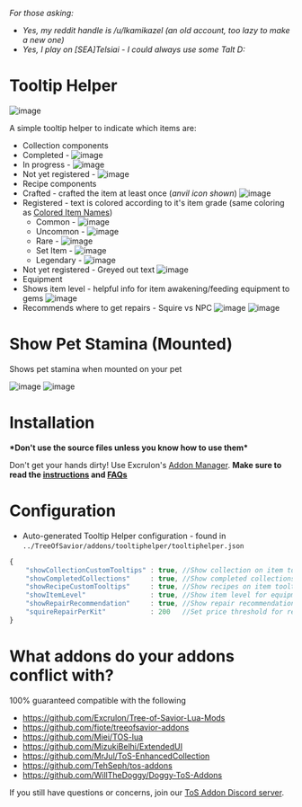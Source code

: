 *For those asking:* 

 * *Yes, my reddit handle is /u/lkamikazel (an old account, too lazy to make a new one)*
 * *Yes, I play on [SEA]Telsiai - I could always use some Talt D:*

# Tooltip Helper

![image](https://cloud.githubusercontent.com/assets/19189593/15759750/b2814c0e-2942-11e6-8eeb-46431ed03276.png)

A simple tooltip helper to indicate which items are:

* Collection components 
 * Completed - ![image](https://cloud.githubusercontent.com/assets/19189593/15760053/183b2a6e-2944-11e6-8011-c95745d01955.png)
 * In progress - ![image](https://cloud.githubusercontent.com/assets/19189593/15760013/f7f82248-2943-11e6-925e-889138259f76.png)
 * Not yet registered - ![image](https://cloud.githubusercontent.com/assets/19189593/15759886/5e2b72be-2943-11e6-91e4-2d2740473981.png)
* Recipe components
 * Crafted - crafted the item at least once (*anvil icon shown*) ![image](https://cloud.githubusercontent.com/assets/19189593/15760787/6e370bc4-2947-11e6-924e-87be27b5116d.png)
 * Registered - text is colored according to it's item grade (same coloring as [Colored Item Names](https://github.com/TehSeph/tos-addons#colored-item-names---v100))
     * Common - ![image](https://cloud.githubusercontent.com/assets/19189593/15760291/173994ec-2945-11e6-85be-b013915c6bee.png)
     * Uncommon - ![image](https://cloud.githubusercontent.com/assets/19189593/15760299/202d6f38-2945-11e6-8681-6b449b30ead5.png)
     * Rare - ![image](https://cloud.githubusercontent.com/assets/19189593/15760310/2cbc2bfe-2945-11e6-95eb-2dd5220725be.png)
     * Set Item - ![image](https://cloud.githubusercontent.com/assets/19189593/15760372/80c8d864-2945-11e6-85a8-62d959ecb345.png)
     * Legendary - ![image](https://cloud.githubusercontent.com/assets/19189593/15760387/8e45fe40-2945-11e6-9433-0c9ef007a3b0.png)
 * Not yet registered - Greyed out text ![image](https://cloud.githubusercontent.com/assets/19189593/15760875/e02f5fb0-2947-11e6-8cb7-8db8e82ba22a.png)
* Equipment
 * Shows item level - helpful info for item awakening/feeding equipment to gems ![image](https://cloud.githubusercontent.com/assets/19189593/15760899/01886d50-2948-11e6-8646-4ea471211541.png)
 * Recommends where to get repairs - Squire vs NPC ![image](https://cloud.githubusercontent.com/assets/19189593/15760906/0af1262a-2948-11e6-9bd3-325af3d2c1c2.png) ![image](https://cloud.githubusercontent.com/assets/19189593/15761025/9e9ebf40-2948-11e6-9b15-f5b5b0634ae8.png)

# Show Pet Stamina (Mounted) 

Shows pet stamina when mounted on your pet

![image](https://cloud.githubusercontent.com/assets/19189593/15264239/cac6b1c2-19a3-11e6-925b-cbf3643842ae.png)
![image](https://cloud.githubusercontent.com/assets/19189593/15264233/c41c43aa-19a3-11e6-8a83-a9e619339f31.png)

# Installation
__\*Don't use the source files unless you know how to use them\*__

Don't get your hands dirty! Use Excrulon's [Addon Manager](https://github.com/Excrulon/Tree-of-Savior-Addon-Manager/releases/latest). __Make sure to read the [instructions](https://github.com/Excrulon/Tree-of-Savior-Addon-Manager#download--install) and [FAQs](https://github.com/Excrulon/Tree-of-Savior-Addon-Manager#faq)__

# Configuration

* Auto-generated Tooltip Helper configuration - found in `../TreeOfSavior/addons/tooltiphelper/tooltiphelper.json`
```javascript
{
    "showCollectionCustomTooltips" : true, //Show collection on item tooltips
    "showCompletedCollections"     : true, //Show completed collections on item tooltips
    "showRecipeCustomTooltips"     : true, //Show recipes on item tooltips
    "showItemLevel"                : true, //Show item level for equipment
    "showRepairRecommendation"     : true, //Show repair recommendation
    "squireRepairPerKit"           : 200   //Set price threshold for repair kits -- 160 is the minimum for the Squire to break even
}
```

# What addons do your addons conflict with?

100% guaranteed compatible with the following

* https://github.com/Excrulon/Tree-of-Savior-Lua-Mods
* https://github.com/fiote/treeofsavior-addons
* https://github.com/Miei/TOS-lua
* https://github.com/MizukiBelhi/ExtendedUI
* https://github.com/MrJul/ToS-EnhancedCollection
* https://github.com/TehSeph/tos-addons
* https://github.com/WillTheDoggy/Doggy-ToS-Addons

If you still have questions or concerns, join our [ToS Addon Discord server](https://discord.gg/0yyOKTr8o3OdJTxa). 